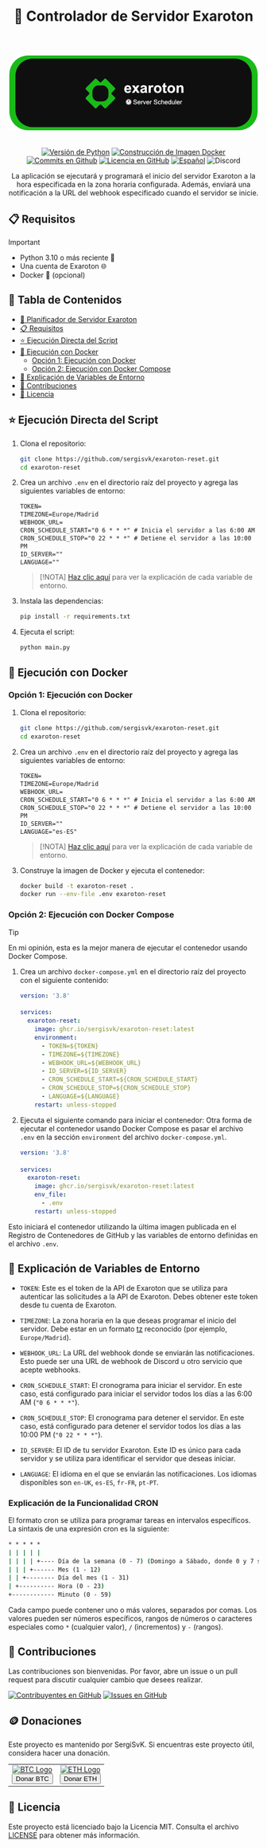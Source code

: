 <div align="center">
  <h1>
    🚀 Controlador de Servidor Exaroton
    <br/>
    <br/>
    <p align="center">
      <img src="readme-banner.png" alt="Banner Exaroton">
   </p>
  </h1>

   [![Versión de Python](https://img.shields.io/badge/python-3.11-blue.svg)](https://www.python.org/downloads/release/python-3110/)
   [![Construcción de Imagen Docker](https://github.com/SergiSvK/exaroton-reset/actions/workflows/docker-image.yml/badge.svg)](https://github.com/SergiSvK/exaroton-reset/actions/workflows/docker-image.yml)
   [![Commits en Github](https://img.shields.io/github/last-commit/sergisvk/exaroton-reset)](https://github.com/sergisvk/exaroton-reset)
   [![Licencia en GitHub](https://img.shields.io/github/license/SergiSvK/exaroton-reset)](https://github.com/SergiSvK/exaroton-reset/blob/main/LICENSE)
   [![Español](https://raw.githubusercontent.com/pedromxavier/flag-badges/main/badges/ES.svg)](docs/readme-es.md)
   ![Discord](https://img.shields.io/discord/301997437156065281?style=plastic&logo=discord&label=contact)

</div>

<p align="center">
  La aplicación se ejecutará y programará el inicio del servidor Exaroton a la hora especificada en la zona horaria configurada.
  Además, enviará una notificación a la URL del webhook especificado cuando el servidor se inicie.
</p>


## 📋 Requisitos

> [!IMPORTANT]  
> - Python 3.10 o más reciente 🐍
> - Una cuenta de Exaroton 🌐
> - Docker 🐳 (opcional)

## 📑 Tabla de Contenidos

- [🚀 Planificador de Servidor Exaroton](#-planificador-de-servidor-exaroton)
- [📋 Requisitos](#-requisitos)
- [⭐ Ejecución Directa del Script](#-ejecución-directa-del-script)
- [🐳 Ejecución con Docker](#-ejecución-con-docker)
  - [Opción 1: Ejecución con Docker](#opción-1-ejecución-con-docker)
  - [Opción 2: Ejecución con Docker Compose](#opción-2-ejecución-con-docker-compose)
- [🌱 Explicación de Variables de Entorno](#-explicación-de-variables-de-entorno)
- [🤝 Contribuciones](#-contribuciones)
- [📄 Licencia](#-licencia)

## ⭐ Ejecución Directa del Script

1. Clona el repositorio:
    ```sh
    git clone https://github.com/sergisvk/exaroton-reset.git
    cd exaroton-reset
    ```

2. Crea un archivo `.env` en el directorio raíz del proyecto y agrega las siguientes variables de entorno:

    ```env
    TOKEN=
    TIMEZONE=Europe/Madrid
    WEBHOOK_URL=
    CRON_SCHEDULE_START="0 6 * * *" # Inicia el servidor a las 6:00 AM
    CRON_SCHEDULE_STOP="0 22 * * *" # Detiene el servidor a las 10:00 PM
    ID_SERVER=""
    LANGUAGE=""
    ```
   > [!NOTA]
   > [Haz clic aquí](#-explicación-de-variables-de-entorno) para ver la explicación de cada variable de entorno.

3. Instala las dependencias:
    ```sh
    pip install -r requirements.txt
    ```

4. Ejecuta el script:
    ```sh
    python main.py
    ```

## 🐋 Ejecución con Docker

### Opción 1: Ejecución con Docker

1. Clona el repositorio:
    ```sh
    git clone https://github.com/sergisvk/exaroton-reset.git
    cd exaroton-reset
    ```

2. Crea un archivo `.env` en el directorio raíz del proyecto y agrega las siguientes variables de entorno:

    ```env
    TOKEN=
    TIMEZONE=Europe/Madrid
    WEBHOOK_URL=
    CRON_SCHEDULE_START="0 6 * * *" # Inicia el servidor a las 6:00 AM
    CRON_SCHEDULE_STOP="0 22 * * *" # Detiene el servidor a las 10:00 PM
    ID_SERVER=""
    LANGUAGE="es-ES"
    ```
   > [!NOTA]
   > [Haz clic aquí](#-explicación-de-variables-de-entorno) para ver la explicación de cada variable de entorno.

3. Construye la imagen de Docker y ejecuta el contenedor:
    ```sh
    docker build -t exaroton-reset .
    docker run --env-file .env exaroton-reset
    ```
   
### Opción 2: Ejecución con Docker Compose

> [!TIP]
> En mi opinión, esta es la mejor manera de ejecutar el contenedor usando Docker Compose.

1. Crea un archivo `docker-compose.yml` en el directorio raíz del proyecto con el siguiente contenido:

    ```yaml
    version: '3.8'

    services:
      exaroton-reset:
        image: ghcr.io/sergisvk/exaroton-reset:latest
        environment:
          - TOKEN=${TOKEN}
          - TIMEZONE=${TIMEZONE}
          - WEBHOOK_URL=${WEBHOOK_URL}
          - ID_SERVER=${ID_SERVER}
          - CRON_SCHEDULE_START=${CRON_SCHEDULE_START}
          - CRON_SCHEDULE_STOP=${CRON_SCHEDULE_STOP}
          - LANGUAGE=${LANGUAGE}
        restart: unless-stopped
    ```


2. Ejecuta el siguiente comando para iniciar el contenedor:
   Otra forma de ejecutar el contenedor usando Docker Compose es
   pasar el archivo `.env` en la sección `environment` del archivo `docker-compose.yml`.

    ```yaml
    version: '3.8'

    services:
      exaroton-reset:
        image: ghcr.io/sergisvk/exaroton-reset:latest
        env_file:
          - .env
        restart: unless-stopped
    ```

Esto iniciará el contenedor utilizando la última imagen publicada en el Registro de Contenedores de GitHub y las variables de entorno definidas en el archivo `.env`.

## 🌱 Explicación de Variables de Entorno

- `TOKEN`: Este es el token de la API de Exaroton que se utiliza para autenticar las solicitudes a la API de Exaroton. Debes obtener este token desde tu cuenta de Exaroton.

- `TIMEZONE`: La zona horaria en la que deseas programar el inicio del servidor. Debe estar en un formato [tz](https://en.wikipedia.org/wiki/List_of_tz_database_time_zones) reconocido (por ejemplo, `Europe/Madrid`).

- `WEBHOOK_URL`: La URL del webhook donde se enviarán las notificaciones. Esto puede ser una URL de webhook de Discord u otro servicio que acepte webhooks.

- `CRON_SCHEDULE_START`: El cronograma para iniciar el servidor. En este caso, está configurado para iniciar el servidor todos los días a las 6:00 AM (`"0 6 * * *"`).

- `CRON_SCHEDULE_STOP`: El cronograma para detener el servidor. En este caso, está configurado para detener el servidor todos los días a las 10:00 PM (`"0 22 * * *"`).

- `ID_SERVER`: El ID de tu servidor Exaroton. Este ID es único para cada servidor y se utiliza para identificar el servidor que deseas iniciar.

- `LANGUAGE`: El idioma en el que se enviarán las notificaciones.
   Los idiomas disponibles son `en-UK`, `es-ES`, `fr-FR`, `pt-PT`.

### Explicación de la Funcionalidad CRON

El formato cron se utiliza para programar tareas en intervalos específicos.
La sintaxis de una expresión cron es la siguiente:

```cmd
* * * * *
| | | | |
| | | | +---- Día de la semana (0 - 7) (Domingo a Sábado, donde 0 y 7 son Domingo)
| | | +------ Mes (1 - 12)
| | +-------- Día del mes (1 - 31)
| +---------- Hora (0 - 23)
+------------ Minuto (0 - 59)
```

Cada campo puede contener uno o más valores, separados por comas. 
Los valores pueden ser números específicos, rangos de números o caracteres especiales como `*` (cualquier valor), `/` (incrementos) y `-` (rangos).

## 🤝 Contribuciones

Las contribuciones son bienvenidas.
Por favor, abre un issue o un pull request para discutir cualquier cambio que desees realizar.

[![Contribuyentes en GitHub](https://img.shields.io/github/contributors/sergisvk/exaroton-reset)](https://github.com/SergiSvK/exaroton-reset/pulls)
[![Issues en GitHub](https://img.shields.io/github/issues/sergisvk/exaroton-reset)](https://github.com/SergiSvK/exaroton-reset/issues)

## 🪙 Donaciones

Este proyecto es mantenido por SergiSvK. Si encuentras este proyecto útil, considera hacer una donación.

<div align="center">
  <table align="center">
    <tr>
      <td align="center">
        <a href="https://btcscan.org/address/3AWqbrfMp1Z36XPGNmuZQAmxWZmKDqKGjW" target="_blank">
          <img src="https://upload.wikimedia.org/wikipedia/commons/4/46/Bitcoin.svg" alt="BTC Logo" width="50" height="50"/>
          <br/>
          <button>Donar BTC</button>
        </a>
      </td>
      <td align="center">
        <a href="https://etherscan.io/address/0x1D31ccEa10207FF603b0b837Ed8Fb47454aeeff6" target="_blank">
          <img src="https://upload.wikimedia.org/wikipedia/commons/6/6f/Ethereum-icon-purple.svg" alt="ETH Logo" width="50" height="50"/>
          <br/>
          <button>Donar ETH</button>
        </a>
      </td>
    </tr>
  </table>
</div>


## 📄 Licencia

Este proyecto está licenciado bajo la Licencia MIT. Consulta el archivo [LICENSE](LICENSE) para obtener más información.
